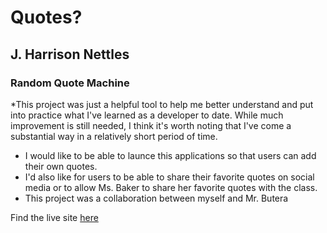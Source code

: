 # Quotes?

## J. Harrison Nettles

### Random Quote Machine

*This project was just a helpful tool to help me better understand and put into practice what I've learned as a developer to date. While much improvement is still needed, I think it's worth noting that I've come a substantial way in a relatively short period of time.

* I would like to be able to launce this applications so that users can add their own quotes.
* I'd also like for users to be able to share their favorite quotes on social media or to allow Ms. Baker to share her favorite quotes with the class.
* This project was a collaboration between myself and Mr. Butera

Find the live site [here](https://perseverecode.github.io/Nettles-Quote-Machine/)